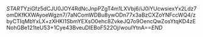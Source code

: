 $START$YziGfz5dCJU0JOY4RdNcJnpPZgT4m1LXVbj6/iJ0iYUcwsiexYx2Ldz7omDKfKXWAyoeWgzn7/7aNComWDBu8ywODn77x3aBzCXZoYNFccWQ4/zbyCTIqMbYxLX+zXHKI1SbmYEXsO0ehc8ZvkeJQ7o9OencQwZosYtqKD4zENohGBe121teU53+1Cye43BveuDIEBoF522Oj/wouIYtnA==$END$
